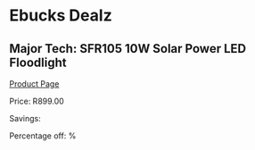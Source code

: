 
# Ebucks Dealz
## Major Tech: SFR105 10W Solar Power LED Floodlight
[Product Page](https://www.ebucks.com/web/shop/productSelected.do?prodId=994907173&catId=994900921)

Price: R899.00

Savings: 

Percentage off: %
	